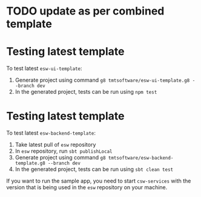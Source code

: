 # TODO update as per combined template


# Testing latest template

To test latest `esw-ui-template`:

1. Generate project using command `g8 tmtsoftware/esw-ui-template.g8 --branch dev`
2. In the generated project, tests can be run using `npm test`






# Testing latest template

To test latest `esw-backend-template`:

1. Take latest pull of `esw` repository
2. In `esw` repository, run `sbt publishLocal`
3. Generate project using command `g8 tmtsoftware/esw-backend-template.g8 --branch dev`
4. In the generated project, tests can be run using `sbt clean test`

If you want to run the sample app, you need to start `csw-services` with the version that is being used in the `esw` repository on your machine.
